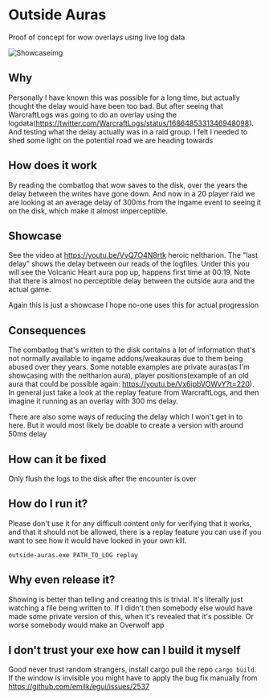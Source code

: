# Outside Auras

Proof of concept for wow overlays using live log data

![Showcaseimg](https://i.imgur.com/wEOlkJp.png)

## Why

Personally I have known this was possible for a long time, but actually thought the delay would have been too bad. But after seeing that WarcraftLogs was going to do an overlay using the logdata(https://twitter.com/WarcraftLogs/status/1686485331346948098). And testing what the delay actually was in a raid group. I felt I needed to shed some light on the potential road we are heading towards


## How does it work

By reading the combatlog that wow saves to the disk, over the years the delay between the writes have gone down. And now in a 20 player raid we are looking at an average delay of 300ms from the ingame event to seeing it on the disk, which make it almost imperceptible. 

## Showcase

See the video at https://youtu.be/VvQ7O4N8rtk heroic neltharion. The "last delay" shows the delay between our reads of the logfiles. Under this you will see the Volcanic Heart aura pop up, happens first time at 00:19. Note that there is almost no perceptible delay between the outside aura and the actual game.

Again this is just a showcase I hope no-one uses this for actual progression

## Consequences

The combatlog that's written to the disk contains a lot of information that's not normally available to ingame addons/weakauras due to them being abused over they years. Some notable examples are private auras(as I'm showcasing with the neltharion aura), player positions(example of an old aura that could be possible again: https://youtu.be/Vx6ipbVOWvY?t=220). In general just take a look at the replay feature from WarcraftLogs, and then imagine it running as an overlay with 300 ms delay.

There are also some ways of reducing the delay which I won't get in to here. But it would most likely be doable to create a version with around 50ms delay

## How can it be fixed
Only flush the logs to the disk after the encounter is over

## How do I run it?

Please don't use it for any difficult content only for verifying that it works, and that it should not be allowed, there is a replay feature you can use if you want to see how it would have looked in your own kill.

```
outside-auras.exe PATH_TO_LOG replay
```

## Why even release it?

Showing is better than telling and creating this is trivial. It's literally just watching a file being written to. If I didn't then somebody else would have made some private version of this, when it's revealed that it's possible. Or worse somebody would make an Overwolf app


## I don't trust your exe how can I build it myself

Good never trust random strangers, install cargo pull the repo `cargo build`. If the window is invisible you might have to apply the bug fix manually from https://github.com/emilk/egui/issues/2537
